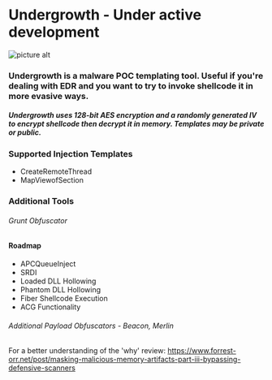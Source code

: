 # Undergrowth - Under active development
![picture alt]( https://ak3.picdn.net/shutterstock/videos/5836952/thumb/1.jpg?i10c=img.resize(height:100))
### Undergrowth is a malware POC templating tool. Useful if you're dealing with EDR and you want to try to invoke shellcode it in more evasive ways.
##### Undergrowth uses 128-bit AES encryption and a randomly generated IV to encrypt shellcode then decrypt it in memory. Templates may be private or public. 
### Supported Injection Templates 
* CreateRemoteThread 
* MapViewofSection 

### Additional Tools
###### Grunt Obfuscator

#### Roadmap 
* APCQueueInject 
* SRDI 
* Loaded DLL Hollowing
* Phantom DLL Hollowing
* Fiber Shellcode Execution
* ACG Functionality 

###### Additional Payload Obfuscators - Beacon, Merlin 

For a better understanding of the 'why' review: https://www.forrest-orr.net/post/masking-malicious-memory-artifacts-part-iii-bypassing-defensive-scanners
